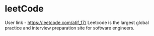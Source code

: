 # leetCode
User link - https://leetcode.com/atif_17/
Leetcode is the largest global practice and interview preparation site for software engineers.
